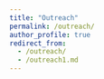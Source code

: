 ```yaml
---
title: "Outreach"
permalink: /outreach/
author_profile: true
redirect_from: 
  - /outreach/
  - /outreach1.md
---
```

